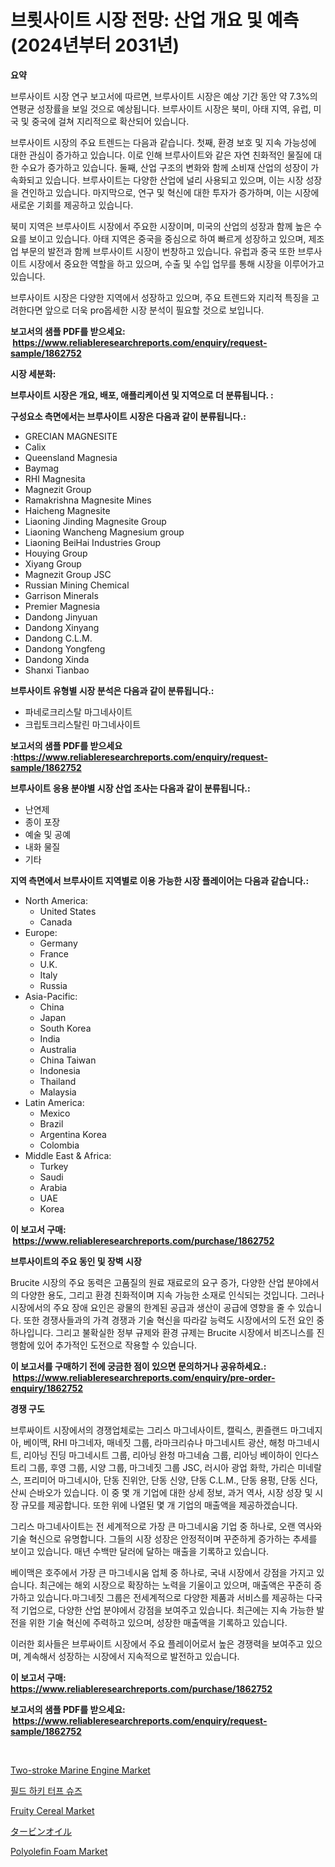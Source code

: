 <p><h1>브룃사이트 시장 전망: 산업 개요 및 예측 (2024년부터 2031년)</h1></p><p><strong>요약</strong></p>
<p><p>브루사이트 시장 연구 보고서에 따르면, 브루사이트 시장은 예상 기간 동안 약 7.3%의 연평균 성장률을 보일 것으로 예상됩니다. 브루사이트 시장은 북미, 아태 지역, 유럽, 미국 및 중국에 걸쳐 지리적으로 확산되어 있습니다.</p><p>브루사이트 시장의 주요 트렌드는 다음과 같습니다. 첫째, 환경 보호 및 지속 가능성에 대한 관심이 증가하고 있습니다. 이로 인해 브루사이트와 같은 자연 친화적인 물질에 대한 수요가 증가하고 있습니다. 둘째, 산업 구조의 변화와 함께 소비재 산업의 성장이 가속화되고 있습니다. 브루사이트는 다양한 산업에 널리 사용되고 있으며, 이는 시장 성장을 견인하고 있습니다. 마지막으로, 연구 및 혁신에 대한 투자가 증가하며, 이는 시장에 새로운 기회를 제공하고 있습니다.</p><p>북미 지역은 브루사이트 시장에서 주요한 시장이며, 미국의 산업의 성장과 함께 높은 수요를 보이고 있습니다. 아태 지역은 중국을 중심으로 하여 빠르게 성장하고 있으며, 제조업 부문의 발전과 함께 브루사이트 시장이 번창하고 있습니다. 유럽과 중국 또한 브루사이트 시장에서 중요한 역할을 하고 있으며, 수출 및 수입 업무를 통해 시장을 이루어가고 있습니다.</p><p>브루사이트 시장은 다양한 지역에서 성장하고 있으며, 주요 트렌드와 지리적 특징을 고려한다면 앞으로 더욱 pro몹세한 시장 분석이 필요할 것으로 보입니다.</p></p>
<p><strong>보고서의 샘플 PDF를 받으세요: &nbsp;<a href="https://www.reliableresearchreports.com/enquiry/request-sample/1862752">https://www.reliableresearchreports.com/enquiry/request-sample/1862752</a></strong></p>
<p><strong>시장 세분화:</strong></p>
<p><strong> 브루사이트 시장은 개요, 배포, 애플리케이션 및 지역으로 더 분류됩니다. :</strong></p>
<p><strong>구성요소 측면에서는 브루사이트 시장은 다음과 같이 분류됩니다.:</strong></p>
<p><ul><li>GRECIAN MAGNESITE</li><li>Calix</li><li>Queensland Magnesia</li><li>Baymag</li><li>RHI Magnesita</li><li>Magnezit Group</li><li>Ramakrishna Magnesite Mines</li><li>Haicheng Magnesite</li><li>Liaoning Jinding Magnesite Group</li><li>Liaoning Wancheng Magnesium group</li><li>Liaoning BeiHai Industries Group</li><li>Houying Group</li><li>Xiyang Group</li><li>Magnezit Group JSC</li><li>Russian Mining Chemical</li><li>Garrison Minerals</li><li>Premier Magnesia</li><li>Dandong Jinyuan</li><li>Dandong Xinyang</li><li>Dandong C.L.M.</li><li>Dandong Yongfeng</li><li>Dandong Xinda</li><li>Shanxi Tianbao</li></ul></p>
<p><strong> 브루사이트 유형별 시장 분석은 다음과 같이 분류됩니다.:</strong></p>
<p><ul><li>파네로크리스탈 마그네사이트</li><li>크립토크리스탈린 마그네사이트</li></ul></p>
<p><strong>보고서의 샘플 PDF를 받으세요 :<a href="https://www.reliableresearchreports.com/enquiry/request-sample/1862752">https://www.reliableresearchreports.com/enquiry/request-sample/1862752</a></strong></p>
<p><strong> 브루사이트 응용 분야별 시장 산업 조사는 다음과 같이 분류됩니다.:</strong></p>
<p><ul><li>난연제</li><li>종이 포장</li><li>예술 및 공예</li><li>내화 물질</li><li>기타</li></ul></p>
<p><strong>지역 측면에서 브루사이트 지역별로 이용 가능한 시장 플레이어는 다음과 같습니다.:</strong></p>
<p><ul>
    <li>
        North America:
        <ul>
            <li>United States</li>
            <li>Canada</li>
        </ul>
    </li>
    <li>
        Europe:
        <ul>
            <li>Germany</li>
            <li>France</li>
            <li>U.K.</li>
            <li>Italy</li>
            <li>Russia</li>
        </ul>
    </li>
    <li>
        Asia-Pacific:
        <ul>
            <li>China</li>
            <li>Japan</li>
            <li>South Korea</li>
            <li>India</li>
            <li>Australia</li>
            <li>China Taiwan</li>
            <li>Indonesia</li>
            <li>Thailand</li>
            <li>Malaysia</li>
        </ul>
    </li>
    <li>
        Latin America:
        <ul>
            <li>Mexico</li>
            <li>Brazil</li>
            <li>Argentina Korea</li>
            <li>Colombia</li>
        </ul>
    </li>
    <li>
        Middle East & Africa:
        <ul>
            <li>Turkey</li>
            <li>Saudi</li>
            <li>Arabia</li>
            <li>UAE</li>
            <li>Korea</li>
        </ul>
    </li>
    </ul></p>
<p><strong>이 보고서 구매: &nbsp;<a href="https://www.reliableresearchreports.com/purchase/1862752">https://www.reliableresearchreports.com/purchase/1862752</a></strong></p>
<p><strong>브루사이트의 주요 동인 및 장벽 시장</strong></p>
<p><p>Brucite 시장의 주요 동력은 고품질의 원료 재료로의 요구 증가, 다양한 산업 분야에서의 다양한 용도, 그리고 환경 친화적이며 지속 가능한 소재로 인식되는 것입니다. 그러나 시장에서의 주요 장애 요인은 광물의 한계된 공급과 생산이 공급에 영향을 줄 수 있습니다. 또한 경쟁사들과의 가격 경쟁과 기술 혁신을 따라갈 능력도 시장에서의 도전 요인 중 하나입니다. 그리고 불확실한 정부 규제와 환경 규제는 Brucite 시장에서 비즈니스를 진행함에 있어 추가적인 도전으로 작용할 수 있습니다.</p></p>
<p><strong>이 보고서를 구매하기 전에 궁금한 점이 있으면 문의하거나 공유하세요.: &nbsp;<a href="https://www.reliableresearchreports.com/enquiry/pre-order-enquiry/1862752">https://www.reliableresearchreports.com/enquiry/pre-order-enquiry/1862752</a></strong></p>
<p><strong>경쟁 구도</strong></p>
<p><p>브루싸이트 시장에서의 경쟁업체로는 그리스 마그네사이트, 캘릭스, 퀸즐랜드 마그네지아, 베이맥, RHI 마그네자, 매네짓 그룹, 라마크리슈나 마그네시트 광산, 해청 마그네시트, 리아닝 진딩 마그네시트 그룹, 리아닝 완청 마그네슘 그룹, 리아닝 베이하이 인다스트리 그룹, 후영 그룹, 시양 그룹, 마그네짓 그룹 JSC, 러시아 광업 화학, 가리슨 미네랄스, 프리미어 마그네시아, 단동 진위안, 단동 신양, 단동 C.L.M., 단동 용펑, 단동 신다, 산씨 슨바오가 있습니다. 이 중 몇 개 기업에 대한 상세 정보, 과거 역사, 시장 성장 및 시장 규모를 제공합니다. 또한 위에 나열된 몇 개 기업의 매출액을 제공하겠습니다.</p><p>그리스 마그네사이트는 전 세계적으로 가장 큰 마그네시움 기업 중 하나로, 오랜 역사와 기술 혁신으로 유명합니다. 그들의 시장 성장은 안정적이며 꾸준하게 증가하는 추세를 보이고 있습니다. 매년 수백만 달러에 달하는 매출을 기록하고 있습니다.</p><p>베이맥은 호주에서 가장 큰 마그네시움 업체 중 하나로, 국내 시장에서 강점을 가지고 있습니다. 최근에는 해외 시장으로 확장하는 노력을 기울이고 있으며, 매출액은 꾸준히 증가하고 있습니다.마그네짓 그룹은 전세계적으로 다양한 제품과 서비스를 제공하는 다국적 기업으로, 다양한 산업 분야에서 강점을 보여주고 있습니다. 최근에는 지속 가능한 발전을 위한 기술 혁신에 주력하고 있으며, 성장한 매출액을 기록하고 있습니다.</p><p>이러한 회사들은 브루싸이트 시장에서 주요 플레이어로서 높은 경쟁력을 보여주고 있으며, 계속해서 성장하는 시장에서 지속적으로 발전하고 있습니다.</p></p>
<p><strong>이 보고서 구매: &nbsp; <a href="https://www.reliableresearchreports.com/purchase/1862752">https://www.reliableresearchreports.com/purchase/1862752</a></strong></p>
<p><strong>보고서의 샘플 PDF를 받으세요: &nbsp;<a href="https://www.reliableresearchreports.com/enquiry/request-sample/1862752">https://www.reliableresearchreports.com/enquiry/request-sample/1862752</a></strong><strong></strong></p>
<p>&nbsp;</p>
<p><p><a href="https://issuu.com/reportprime-2/docs/two-stroke-marine-engine-market-size-2030.pptx">Two-stroke Marine Engine Market</a></p><p><a href="https://medium.com/@carlosdytouglas8907667/%ED%95%B4ockey-turf-shoes-%EC%8B%9C%EC%9E%A5-%EB%B6%84%EC%84%9D-%EA%B8%80%EB%A1%9C%EB%B2%8C-%EC%82%B0%EC%97%85-%EC%A0%84%EB%A7%9D%EA%B3%BC-%EC%98%88%EC%B8%A1-2024%EB%85%84%EB%B6%80%ED%84%B0-2031%EB%85%84-24b4e40576ba">필드 하키 터프 슈즈</a></p><p><a href="https://view.publitas.com/reportprime-1/fruity-cereal-market-size-share-trends-analysis-report-by-application-regional-outlook-competitive-strategies-and-segment-forecasts-2024-2031/">Fruity Cereal Market</a></p><p><a href="https://github.com/adcxff01450218/Market-Research-Report-List-1/blob/main/2922803192236.md">タービンオイル</a></p><p><a href="https://github.com/PeterParrish5/Market-Research-Report-List-3/blob/main/polyolefin-foam-market.md">Polyolefin Foam Market</a></p></p>